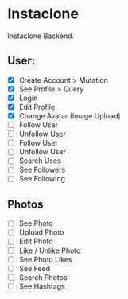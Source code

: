 # Instaclone

Instaclone Backend.

## User:

- [x] Create Account > Mutation
- [x] See Profile > Query
- [x] Login
- [x] Edit Profile
- [x] Change Avatar (Image Upload)
- [ ] Follow User
- [ ] Unfollow User
- [ ] Follow User
- [ ] Unfollow User
- [ ] Search Uses
- [ ] See Followers
- [ ] See Following

## Photos

- [ ] See Photo
- [ ] Upload Photo
- [ ] Edit Photo
- [ ] Like / Unlike Photo
- [ ] See Photo Likes
- [ ] See Feed
- [ ] Search Photos
- [ ] See Hashtags
